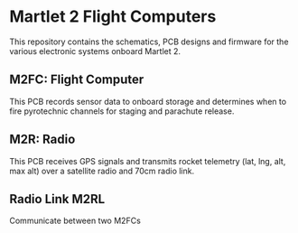# Martlet 2 Flight Computers

This repository contains the schematics, PCB designs and firmware for the
various electronic systems onboard Martlet 2.

## M2FC: Flight Computer
This PCB records sensor data to onboard storage and determines when to fire
pyrotechnic channels for staging and parachute release.

## M2R: Radio
This PCB receives GPS signals and transmits rocket telemetry (lat, lng, alt, 
max alt) over a satellite radio and 70cm radio link.

## Radio Link M2RL
Communicate between two M2FCs
